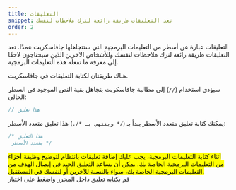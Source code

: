```yaml
---
title: التعليقات
snippet: تعد التعليقات طريقة رائعة لترك ملاحظات لنفسك
order: 2
---
```


التعليقات عبارة عن أسطر من التعليمات البرمجية التي ستتجاهلها جافاسكربت عمدًا. تعد
التعليقات طريقة رائعة لترك ملاحظات لنفسك وللأشخاص الآخرين الذين سيحتاجون لاحقًا
إلى معرفة ما تفعله هذه التعليمات البرمجية.

هناك طريقتان لكتابة التعليقات في جافاسكربت.

سيؤدي استخدام (`//`) إلى مطالبة جافاسكربت بتجاهل بقية النص الموجود في السطر
الحالي:

```js
// هذا تعليق
```

يمكنك كتابة تعليق متعدد الأسطر يبدأ بـ (`/* وينتهي بـ */.`) هذا تعليق متعدد
الأسطر:

```js
/* هذا التعليق
 متعدد الأسطر */
```

<mark>
أثناء كتابة التعليمات البرمجية، يجب عليك إضافة تعليقات بانتظام لتوضيح وظيفة
أجزاء من التعليمات البرمجية الخاصة بك. يمكن أن يساعد التعليق الجيد في إيصال
الهدف من التعليمات البرمجية الخاصة بك، سواء بالنسبة للآخرين أو لنفسك في
المستقبل.
</mark>

<div class="quiz">
قم بكتابه تعليق داخل المحرر واضغط على اختبار
</div>
